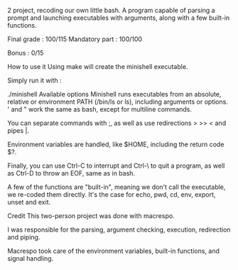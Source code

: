 2 project, recoding our own little bash. A program capable of parsing a prompt and launching executables with arguments, along with a few built-in functions.



Final grade : 100/115
Mandatory part : 100/100

Bonus : 0/15

How to use it
Using make will create the minishell executable.

Simply run it with :

./minishell
Available options
Minishell runs executables from an absolute, relative or environment PATH (/bin/ls or ls), including arguments or options. ' and " work the same as bash, except for multiline commands.

You can separate commands with ;, as well as use redirections > >> < and pipes |.

Environment variables are handled, like $HOME, including the return code $?.

Finally, you can use Ctrl-C to interrupt and Ctrl-\ to quit a program, as well as Ctrl-D to throw an EOF, same as in bash.

A few of the functions are "built-in", meaning we don't call the executable, we re-coded them directly. It's the case for echo, pwd, cd, env, export, unset and exit.

Credit
This two-person project was done with macrespo.

I was responsible for the parsing, argument checking, execution, redirection and piping.

Macrespo took care of the environment variables, built-in functions, and signal handling.
